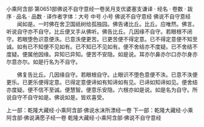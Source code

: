 小乘阿含部·第0651部佛说不自守意经一卷吴月支优婆塞支谦译
· 经名 · 卷数 · 跋序
· 品名 · 品数 · 译作者字体：大号 中号 小号
佛说不自守意经
佛说不自守意经
　　闻如是。一时佛在舍卫国祇树给孤独园。佛告诸比丘。比丘。应唯然。佛言。听说自守亦不自守。比丘便叉手从佛听。佛告比丘。几因缘不自守。若眼根不闭守。若眼堕色识意便泆。已意泆便更苦。已更苦便不得定意。已不得定意便不知至诚。如有已不知便不见如有。已不知已不见如有。便不舍结亦不度疑。已不舍结不度疑。便属他因缘。异知已异知。便苦不安隐。如是说。耳亦尔鼻亦尔口亦尔身亦尔意亦尔。如是行名为不自守。

　　佛复告比丘。几因缘自守。若眼根自守。止眼识不堕色意便不泆。已意不泆便更乐。已更乐便得定意。已得定意便谛如有知谛如有见。已谛如知谛如见。便舍结亦度疑。便不信不至诚。便慧智。便意乐安隐。六根亦如是说。如是名为自守。所说自守不自守如是。佛说如是。皆欢喜受。

上一部：乾隆大藏经·小乘阿含部·佛说水沫所漂经一卷
下一部：乾隆大藏经·小乘阿含部·佛说满愿子经一卷
乾隆大藏经·小乘阿含部·佛说不自守意经